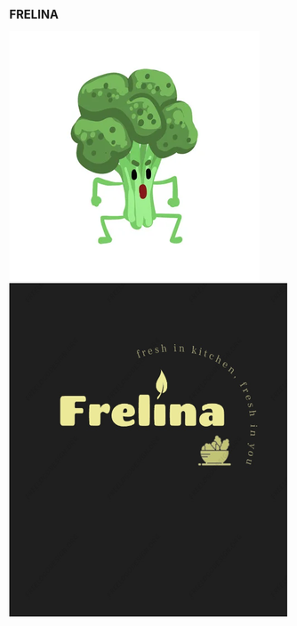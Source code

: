 ## FRELINA

<img src="https://raw.githubusercontent.com/frelina/frelina.github.io/main/118905452-angry-broccoli-vegetable-character-with-funny-face-vector-illustration-on-white-background-.webp" alt="our mascot">

<img src="https://github.com/frelina/frelina.github.io/blob/main/c1427ed9-c5df-43eb-9615-f2d453eab52c.jpeg?raw=true" alt="." width="500" height="600">

